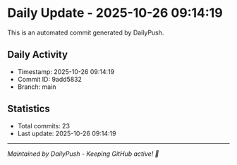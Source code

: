 # Daily Update - 2025-10-26 09:14:19

This is an automated commit generated by DailyPush.

## Daily Activity
- Timestamp: 2025-10-26 09:14:19
- Commit ID: 9add5832
- Branch: main

## Statistics
- Total commits: 23
- Last update: 2025-10-26 09:14:19

---
*Maintained by DailyPush - Keeping GitHub active! 🚀*
